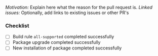 _Motivation:_  Explain here what the reason for the pull request is.
_Linked issues:_  Optionally, add links to existing issues or other PR's

### Checklist
- [ ] Build rule `all-supported` completed successfully
- [ ] Package upgrade completed successfully
- [ ] New installation of package completed successfully
